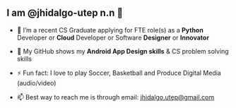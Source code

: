 
## I am @jhidalgo-utep n.n 👋 

- 👀 I’m a recent CS Graduate applying for FTE role(s) as a **Python** Developer or **Cloud** Developer or Software **Designer** or **Innovator**
 
- 🔭 My GitHub shows my **Android App Design skills** & CS problem solving skills
 
- ⚡ Fun fact: I love to play Soccer, Basketball and Produce Digital Media (audio/video)
 
- 📫 Best way to reach me is through email: jhidalgo.utep@gmail.com
